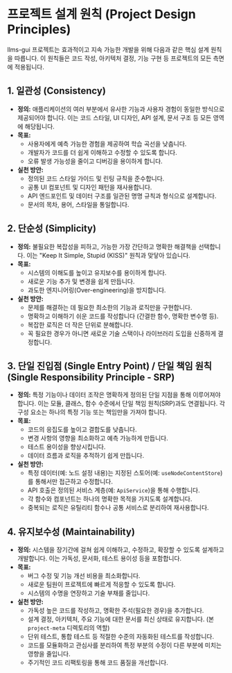 # 프로젝트 설계 원칙 (Project Design Principles)

llms-gui 프로젝트는 효과적이고 지속 가능한 개발을 위해 다음과 같은 핵심 설계 원칙을 따릅니다. 이 원칙들은 코드 작성, 아키텍처 결정, 기능 구현 등 프로젝트의 모든 측면에 적용됩니다.

## 1. 일관성 (Consistency)

-   **정의:** 애플리케이션의 여러 부분에서 유사한 기능과 사용자 경험이 동일한 방식으로 제공되어야 합니다. 이는 코드 스타일, UI 디자인, API 설계, 문서 구조 등 모든 영역에 해당됩니다.
-   **목표:**
    -   사용자에게 예측 가능한 경험을 제공하여 학습 곡선을 낮춥니다.
    -   개발자가 코드를 더 쉽게 이해하고 수정할 수 있도록 합니다.
    -   오류 발생 가능성을 줄이고 디버깅을 용이하게 합니다.
-   **실천 방안:**
    -   정의된 코드 스타일 가이드 및 린팅 규칙을 준수합니다.
    -   공통 UI 컴포넌트 및 디자인 패턴을 재사용합니다.
    -   API 엔드포인트 및 데이터 구조를 일관된 명명 규칙과 형식으로 설계합니다.
    -   문서의 목차, 용어, 스타일을 통일합니다.

## 2. 단순성 (Simplicity)

-   **정의:** 불필요한 복잡성을 피하고, 가능한 가장 간단하고 명확한 해결책을 선택합니다. 이는 "Keep It Simple, Stupid (KISS)" 원칙과 맞닿아 있습니다.
-   **목표:**
    -   시스템의 이해도를 높이고 유지보수를 용이하게 합니다.
    -   새로운 기능 추가 및 변경을 쉽게 만듭니다.
    -   과도한 엔지니어링(Over-engineering)을 방지합니다.
-   **실천 방안:**
    -   문제를 해결하는 데 필요한 최소한의 기능과 로직만을 구현합니다.
    -   명확하고 이해하기 쉬운 코드를 작성합니다 (간결한 함수, 명확한 변수명 등).
    -   복잡한 로직은 더 작은 단위로 분해합니다.
    -   꼭 필요한 경우가 아니면 새로운 기술 스택이나 라이브러리 도입을 신중하게 결정합니다.

## 3. 단일 진입점 (Single Entry Point) / 단일 책임 원칙 (Single Responsibility Principle - SRP)

-   **정의:** 특정 기능이나 데이터 조작은 명확하게 정의된 단일 지점을 통해 이루어져야 합니다. 이는 모듈, 클래스, 함수 수준에서 단일 책임 원칙(SRP)과도 연결됩니다. 각 구성 요소는 하나의 특정 기능 또는 책임만을 가져야 합니다.
-   **목표:**
    -   코드의 응집도를 높이고 결합도를 낮춥니다.
    -   변경 사항의 영향을 최소화하고 예측 가능하게 만듭니다.
    -   테스트 용이성을 향상시킵니다.
    -   데이터 흐름과 로직을 추적하기 쉽게 만듭니다.
-   **실천 방안:**
    -   특정 데이터(예: 노드 설정 내용)는 지정된 스토어(예: `useNodeContentStore`)를 통해서만 접근하고 수정합니다.
    -   API 호출은 정의된 서비스 계층(예: `ApiService`)을 통해 수행합니다.
    -   각 함수와 컴포넌트는 하나의 명확한 목적을 가지도록 설계합니다.
    -   중복되는 로직은 유틸리티 함수나 공통 서비스로 분리하여 재사용합니다.

## 4. 유지보수성 (Maintainability)

-   **정의:** 시스템을 장기간에 걸쳐 쉽게 이해하고, 수정하고, 확장할 수 있도록 설계하고 개발합니다. 이는 가독성, 문서화, 테스트 용이성 등을 포함합니다.
-   **목표:**
    -   버그 수정 및 기능 개선 비용을 최소화합니다.
    -   새로운 팀원이 프로젝트에 빠르게 적응할 수 있도록 합니다.
    -   시스템의 수명을 연장하고 기술 부채를 줄입니다.
-   **실천 방안:**
    -   가독성 높은 코드를 작성하고, 명확한 주석(필요한 경우)을 추가합니다.
    -   설계 결정, 아키텍처, 주요 기능에 대한 문서를 최신 상태로 유지합니다. (본 `project-meta` 디렉토리의 역할)
    -   단위 테스트, 통합 테스트 등 적절한 수준의 자동화된 테스트를 작성합니다.
    -   코드를 모듈화하고 관심사를 분리하여 특정 부분의 수정이 다른 부분에 미치는 영향을 줄입니다.
    -   주기적인 코드 리팩토링을 통해 코드 품질을 개선합니다. 